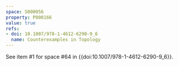 ```yaml
---
space: S000056
property: P000166
value: true
refs:
- doi: 10.1007/978-1-4612-6290-9_6
  name: Counterexamples in Topology
---
```


See item #1 for space #64 in {{doi:10.1007/978-1-4612-6290-9_6}}.

